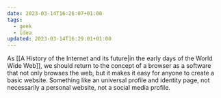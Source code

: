 ```yaml
---
date: 2023-03-14T16:26:07+01:00
tags:
  - geek
  - idea
updated: 2023-03-14T16:29:01+01:00
---
```

As [[A History of the Internet and its future|in the early days of the World Wide Web]], we should return to the concept of a browser as a software that not only browses the web, but it makes it easy for anyone to create a basic website. Something like an universal profile and identity page, not necessarily a personal website, not a social media profile.